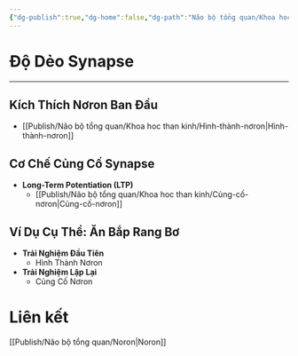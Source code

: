 ```yaml
---
{"dg-publish":true,"dg-home":false,"dg-path":"Não bộ tổng quan/Khoa hoc than kinh/Độ-Dẻo-synapse.md","permalink":"/nao-bo-tong-quan/khoa-hoc-than-kinh/do-deo-synapse/","dgPassFrontmatter":true,"updated":"2025-03-16T09:37:06.629+07:00"}
---
```


# Độ Dẻo Synapse
---

## Kích Thích Nơron Ban Đầu

- [[Publish/Não bộ tổng quan/Khoa hoc than kinh/Hình-thành-nơron\|Hình-thành-nơron]]

## Cơ Chế Củng Cố Synapse

- **Long-Term Potentiation (LTP)**
  - [[Publish/Não bộ tổng quan/Khoa hoc than kinh/Củng-cố-nơron\|Củng-cố-nơron]]

## Ví Dụ Cụ Thể: Ăn Bắp Rang Bơ

- **Trải Nghiệm Đầu Tiên**
  - Hình Thành Nơron
- **Trải Nghiệm Lặp Lại**
  - Củng Cố Nơron

# Liên kết
[[Publish/Não bộ tổng quan/Noron\|Noron]]